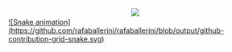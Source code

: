 <div align="center">
  <a href="https://github.com/ArthurKaJL">
  <img height="150em" width="auto" src="https://github-readme-stats.vercel.app/api?username=ArthurKaJL&show_icons=true&theme=merko&include_all_commits=true&count_private=true"/>
  <!-- <img height="150em" width="auto" src="https://github-readme-stats.vercel.app/api/top-langs/?username=ArthurKaJL&layout=compact&langs_count=7&theme=merko"/> -->
</div>
<!-- COBRINHA -->
  ![Snake animation](https://github.com/rafaballerini/rafaballerini/blob/output/github-contribution-grid-snake.svg)
